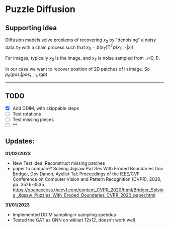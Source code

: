 # Puzzle Diffusion

## Supporting idea
Diffusion models solve problems of recovering $x_0$ by "denoising" a noisy data $x_T$ with a chain process such that $x_0=p(x_T)\prod^T{p(x_{t-1}|x_t)}$

For images, typically $x_0$ is the image, and $x_T$ is noise sampled from $\mathcal{N}(0,1)$.

In our case we want to recover position of 2D patches of in image. So $p_\theta(pos_t | pos_{t-1},rgb)$.

---
## TODO
- [x] Add DDIM, with skippable steps 
- [ ] Test rotations
- [ ] Test missing pieces
- [ ] **
## Updates:

**01/02/2023**
- New Test idea: Reconstruct missing patches
- paper to compare? Solving Jigsaw Puzzles With Eroded Boundaries
Dov Bridger, Dov Danon, Ayellet Tal; Proceedings of the IEEE/CVF Conference on Computer Vision and Pattern Recognition (CVPR), 2020, pp. 3526-3535 
 https://openaccess.thecvf.com/content_CVPR_2020/html/Bridger_Solving_Jigsaw_Puzzles_With_Eroded_Boundaries_CVPR_2020_paper.html



**31/01/2023**
- Implemented DDIM sampling-> sampling speedup 
- Tested the GAT as GNN on wikiart 12x12, doesn't work well 